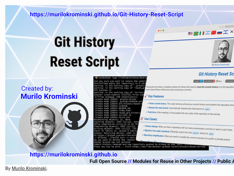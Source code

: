 <a href="https://murilokrominski.github.io/Git-History-Reset-Script">
<img src="https://raw.githubusercontent.com/MuriloKrominski/Git-History-Reset-Script/refs/heads/main/Git-History-Reset-Script.png" alt="Git History Reset Script" style="max-width: 1280px; max-height: 640px; width: au
to; height: auto;">
</a>

<br>
By <a href="https://murilokrominski.github.io/autor.htm">Murilo Krominski</a>.
